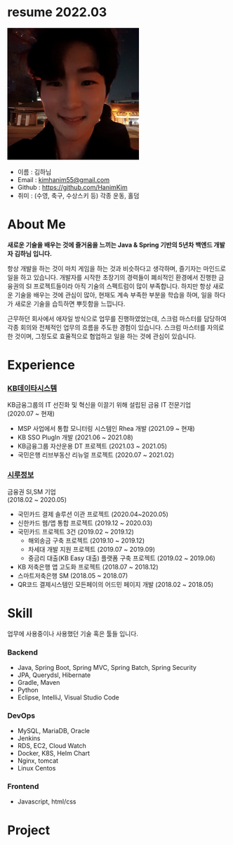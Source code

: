 # resume 2022.03

<img src="/static/hanim_selfie.jpg" width="300px" height="300px" title="hanim_selfie" alt="image_of_resume"></img><br/>

* 이름 : 김하님
* Email : kimhanim55@gmail.com
* Github : https://github.com/HanimKim
* 취미 : (수영, 축구, 수상스키 등) 각종 운동, 홀덤

# About Me

**새로운 기술을 배우는 것에 즐거움을 느끼는 Java & Spring 기반의 5년차 백엔드 개발자 김하님 입니다.**

항상 개발을 하는 것이 마치 게임을 하는 것과 비슷하다고 생각하며, 즐기자는 마인드로 일을 하고 있습니다.
개발자를 시작한 초장기의 경력들이 폐쇠적인 환경에서 진행한 금융권의 SI 프로젝트들이라 아직 기술의 스펙트럼이 많이 부족합니다.
하지만 항상 새로운 기술을 배우는 것에 관심이 많아, 현재도 계속 부족한 부분을 학습을 하며, 일을 하다가 새로운 기술을 습득하면 뿌듯함을 느낍니다.

근무하던 회사에서 애자일 방식으로 업무를 진행하였었는데, 스크럼 마스터를 담당하여 각종 회의와 전체적인 업무의 흐름을 주도한 경험이 있습니다.
스크럼 마스터를 자의로 한 것이며, 그정도로 효율적으로 협업하고 일을 하는 것에 관심이 있습니다.


# Experience

### [KB데이타시스템](https://www.kds.co.kr/)   
KB금융그룹의 IT 선진화 및 혁신을 이끌기 위해 설립된 금융 IT 전문기업   
(2020.07 ~ 현재)

* MSP 사업에서 통합 모니터링 시스템인 Rhea 개발 (2021.09 ~ 현재)
* KB SSO PlugIn 개발 (2021.06 ~ 2021.08)
* KB금융그룹 자산운용 DT 프로젝트 (2021.03 ~ 2021.05)
* 국민은행 리브부동산 리뉴얼 프로젝트 (2020.07 ~ 2021.02)


### [시루정보](www.seeroo.co.kr)   
금융권 SI,SM 기업   
(2018.02 ~ 2020.05)   

* 국민카드 결제 솔루션 이관 프로젝트 (2020.04~2020.05)
* 신한카드 웹/앱 통합 프로젝트 (2019.12 ~ 2020.03)
* 국민카드 프로젝트 3건 (2019.02 ~ 2019.12)
  * 해외송금 구축 프로젝트 (2019.10 ~ 2019.12)
  * 차세대 개발 지원 프로젝트 (2019.07 ~ 2019.09)
  * 중금리 대출(KB Easy 대출) 플랫폼 구축 프로젝트 (2019.02 ~ 2019.06)
* KB 저축은행 앱 고도화 프로젝트 (2018.07 ~ 2018.12)
* 스마트저축은행 SM (2018.05 ~ 2018.07)
* QR코드 결제시스템인 모든페이의 어드민 페이지 개발 (2018.02 ~ 2018.05)


# Skill

업무에 사용중이나 사용했던 기술 혹은 툴들 입니다.

### Backend
* Java, Spring Boot, Spring MVC, Spring Batch, Spring Security
* JPA, Querydsl, Hibernate
* Gradle, Maven
* Python
* Eclipse, IntelliJ, Visual Studio Code

### DevOps
* MySQL, MariaDB, Oracle
* Jenkins
* RDS, EC2, Cloud Watch
* Docker, K8S, Helm Chart
* Nginx, tomcat
* Linux Centos

### Frontend
* Javascript, html/css


# Project

